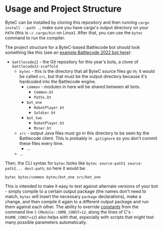 # Usage and Project Structure

ByteC can be installed by cloning this repository and then running `cargo install --path .`; make sure you have cargo's output directory on your `PATH` (this is `~/.cargo/bin` on Linux). After that, you can use the `bytec` command to run the compiler.

The project structure for a ByteC-based Battlecode bot should look something like this (see an [example Battlecode 2022 bot here](https://github.com/tolziplohu/battlecode22)):

- `battlecode22` - the Git repository for this year's bots, a clone of `battlecode22-scaffold`
    - `bytec` - this is the directory that all ByteC source files go in; it would be called `src`, but that must be the output directory because it's hardcoded into the Battlecode engine.
        - `common` - modules in here will be shared between all bots.
            - `Common.bt`
            - `Paths.bt`
        - `bot_one`
            - `RobotPlayer.bt`
            - `Soldier.bt`
        - `bot_two`
            - `RobotPlayer.bt`
            - `Miner.bt`
    - `src` - output Java files must go in this directory to be seen by the Battlecode client. This is probably in `.gitignore` so you don't commit these files every time.
        - ...
    - ...

Then, the CLI syntax for `bytec` looks like `bytec source-path1 source-path2... dest-path`, so here it would be:

```
bytec bytec/common bytec/bot_one src/bot_one
```

This is intended to make it easy to test against alternate versions of your bot - simply compile to a certain output package (the names don't need to match, `bytec` will insert the necessary `package` declarations), make a change, and then compile it again to a different output package and run them against each other. The ability to override [constants](./constants.md) from the command line (`-CModule::SOME_CONST=12`, along the lines of C's `-DSOME_CONST=12`) also helps with that, especially with scripts that might test many possible parameters automatically.